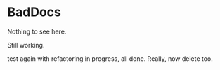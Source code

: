 # BadDocs

Nothing to see here.

Still working.

test again with refactoring in progress, all done.  Really, now delete too.